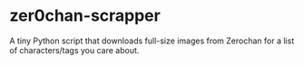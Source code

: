 # zer0chan-scrapper
A tiny Python script that downloads full-size images from Zerochan for a list of characters/tags you care about.

